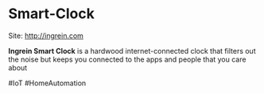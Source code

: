 # Smart-Clock
Site: http://ingrein.com

**Ingrein Smart Clock** is a hardwood internet-connected clock that filters out the noise but keeps you connected to the apps and people that you care about

#IoT #HomeAutomation 
